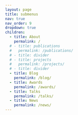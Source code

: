 ```yaml
---
layout: page
title: submenus
nav: true
nav_order: 9
dropdown: true
children:
  - title: About
    permalink: /
  # - title: publications
  #   permalink: /publications/
  # - title: divider
  # - title: projects
  #   permalink: /projects/
  # - title: divider
  - title: Blog
    permalink: /blog/
  - title: Awards
    permalink: /awards/
  - title: Talks
    permalink: /talks/
  - title: News
    permalink: /news/
---
```

